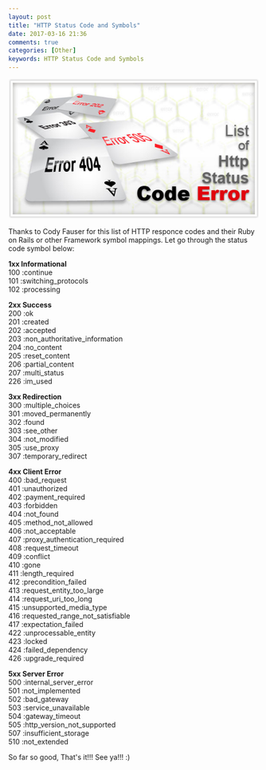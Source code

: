 ```yaml
---
layout: post
title: "HTTP Status Code and Symbols"
date: 2017-03-16 21:36
comments: true
categories: [Other]
keywords: HTTP Status Code and Symbols
---
```


<p>
  <img src="/images/list_http.jpg" width="600" alt="HTTP Status Code and Symbols" />
</p>

<p>
  Thanks to Cody Fauser for this list of HTTP responce codes and their Ruby on Rails or other Framework symbol mappings. Let go through the status code symbol below:
</p>

<p>
  <strong>1xx Informational</strong><br/>
  100 :continue<br/>
  101 :switching_protocols<br/>
  102 :processing
</p>

<p>
  <strong>2xx Success</strong><br/>
  200 :ok<br/>
  201 :created<br/>
  202 :accepted<br/>
  203 :non_authoritative_information<br/>
  204 :no_content<br/>
  205 :reset_content<br/>
  206 :partial_content<br/>
  207 :multi_status<br/>
  226 :im_used
</p>

<p>
  <strong>3xx Redirection</strong><br/>
  300 :multiple_choices<br/>
  301 :moved_permanently<br/>
  302 :found<br/>
  303 :see_other<br/>
  304 :not_modified<br/>
  305 :use_proxy<br/>
  307 :temporary_redirect
</p>

<p>
  <strong>4xx Client Error</strong><br/>
  400 :bad_request<br/>
  401 :unauthorized<br/>
  402 :payment_required<br/>
  403 :forbidden<br/>
  404 :not_found<br/>
  405 :method_not_allowed<br/>
  406 :not_acceptable<br/>
  407 :proxy_authentication_required<br/>
  408 :request_timeout<br/>
  409 :conflict<br/>
  410 :gone<br/>
  411 :length_required<br/>
  412 :precondition_failed<br/>
  413 :request_entity_too_large<br/>
  414 :request_uri_too_long<br/>
  415 :unsupported_media_type<br/>
  416 :requested_range_not_satisfiable<br/>
  417 :expectation_failed<br/>
  422 :unprocessable_entity<br/>
  423 :locked<br/>
  424 :failed_dependency<br/>
  426 :upgrade_required
</p>

<p>
  <strong>5xx Server Error</strong><br/>
  500 :internal_server_error<br/>
  501 :not_implemented<br/>
  502 :bad_gateway<br/>
  503 :service_unavailable<br/>
  504 :gateway_timeout<br/>
  505 :http_version_not_supported<br/>
  507 :insufficient_storage<br/>
  510 :not_extended
</p>

<p>
  So far so good, That's it!!! See ya!!! :)
</p>
